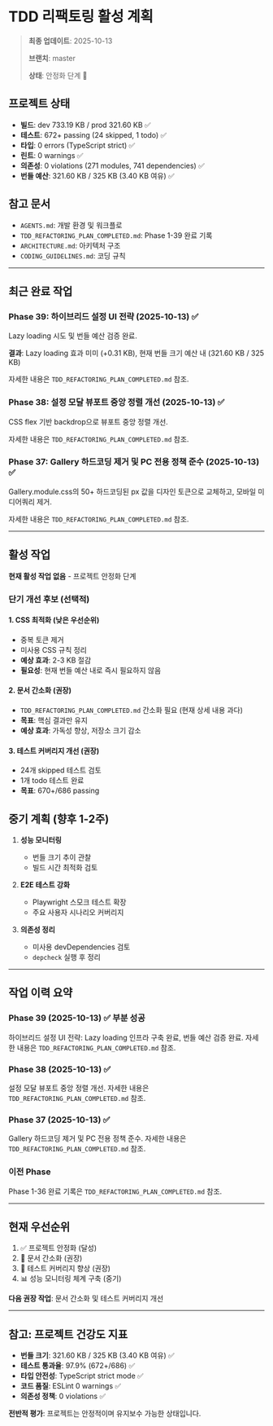 # TDD 리팩토링 활성 계획

> **최종 업데이트**: 2025-10-13
>
> **브랜치**: master
>
> **상태**: 안정화 단계 🎯

## 프로젝트 상태

- **빌드**: dev 733.19 KB / prod 321.60 KB ✅
- **테스트**: 672+ passing (24 skipped, 1 todo) ✅
- **타입**: 0 errors (TypeScript strict) ✅
- **린트**: 0 warnings ✅
- **의존성**: 0 violations (271 modules, 741 dependencies) ✅
- **번들 예산**: 321.60 KB / 325 KB (3.40 KB 여유) ✅

## 참고 문서

- `AGENTS.md`: 개발 환경 및 워크플로
- `TDD_REFACTORING_PLAN_COMPLETED.md`: Phase 1-39 완료 기록
- `ARCHITECTURE.md`: 아키텍처 구조
- `CODING_GUIDELINES.md`: 코딩 규칙

---

## 최근 완료 작업

### Phase 39: 하이브리드 설정 UI 전략 (2025-10-13) ✅

Lazy loading 시도 및 번들 예산 검증 완료.

**결과**: Lazy loading 효과 미미 (+0.31 KB), 현재 번들 크기 예산 내 (321.60 KB /
325 KB)

자세한 내용은 `TDD_REFACTORING_PLAN_COMPLETED.md` 참조.

### Phase 38: 설정 모달 뷰포트 중앙 정렬 개선 (2025-10-13) ✅

CSS flex 기반 backdrop으로 뷰포트 중앙 정렬 개선.

자세한 내용은 `TDD_REFACTORING_PLAN_COMPLETED.md` 참조.

### Phase 37: Gallery 하드코딩 제거 및 PC 전용 정책 준수 (2025-10-13) ✅

Gallery.module.css의 50+ 하드코딩된 px 값을 디자인 토큰으로 교체하고, 모바일
미디어쿼리 제거.

자세한 내용은 `TDD_REFACTORING_PLAN_COMPLETED.md` 참조.

---

## 활성 작업

**현재 활성 작업 없음** - 프로젝트 안정화 단계

### 단기 개선 후보 (선택적)

#### 1. CSS 최적화 (낮은 우선순위)

- 중복 토큰 제거
- 미사용 CSS 규칙 정리
- **예상 효과**: 2-3 KB 절감
- **필요성**: 현재 번들 예산 내로 즉시 필요하지 않음

#### 2. 문서 간소화 (권장)

- `TDD_REFACTORING_PLAN_COMPLETED.md` 간소화 필요 (현재 상세 내용 과다)
- **목표**: 핵심 결과만 유지
- **예상 효과**: 가독성 향상, 저장소 크기 감소

#### 3. 테스트 커버리지 개선 (권장)

- 24개 skipped 테스트 검토
- 1개 todo 테스트 완료
- **목표**: 670+/686 passing

## 중기 계획 (향후 1-2주)

1. **성능 모니터링**
   - 번들 크기 추이 관찰
   - 빌드 시간 최적화 검토

2. **E2E 테스트 강화**
   - Playwright 스모크 테스트 확장
   - 주요 사용자 시나리오 커버리지

3. **의존성 정리**
   - 미사용 devDependencies 검토
   - `depcheck` 실행 후 정리

---

## 작업 이력 요약

### Phase 39 (2025-10-13) ✅ 부분 성공

하이브리드 설정 UI 전략: Lazy loading 인프라 구축 완료, 번들 예산 검증 완료.
자세한 내용은 `TDD_REFACTORING_PLAN_COMPLETED.md` 참조.

### Phase 38 (2025-10-13) ✅

설정 모달 뷰포트 중앙 정렬 개선. 자세한 내용은
`TDD_REFACTORING_PLAN_COMPLETED.md` 참조.

### Phase 37 (2025-10-13) ✅

Gallery 하드코딩 제거 및 PC 전용 정책 준수. 자세한 내용은
`TDD_REFACTORING_PLAN_COMPLETED.md` 참조.

### 이전 Phase

Phase 1-36 완료 기록은 `TDD_REFACTORING_PLAN_COMPLETED.md` 참조.

---

## 현재 우선순위

1. ✅ 프로젝트 안정화 (달성)
2. 🎯 문서 간소화 (권장)
3. 🎯 테스트 커버리지 향상 (권장)
4. 📊 성능 모니터링 체계 구축 (중기)

**다음 권장 작업**: 문서 간소화 및 테스트 커버리지 개선

---

## 참고: 프로젝트 건강도 지표

- **번들 크기**: 321.60 KB / 325 KB (3.40 KB 여유) ✅
- **테스트 통과율**: 97.9% (672+/686) ✅
- **타입 안전성**: TypeScript strict mode ✅
- **코드 품질**: ESLint 0 warnings ✅
- **의존성 정책**: 0 violations ✅

**전반적 평가**: 프로젝트는 안정적이며 유지보수 가능한 상태입니다.
